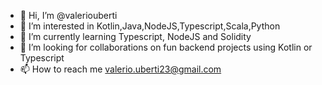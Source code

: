- 👋 Hi, I’m @valeriouberti
- 👀 I’m interested in Kotlin,Java,NodeJS,Typescript,Scala,Python
- 🌱 I’m currently learning Typescript, NodeJS and Solidity
- 💞️ I’m looking for collaborations on fun backend projects using Kotlin or Typescript
- 📫 How to reach me valerio.uberti23@gmail.com

<!---
valeriouberti/valeriouberti is a ✨ special ✨ repository because its `README.md` (this file) appears on your GitHub profile.
You can click the Preview link to take a look at your changes.
--->
